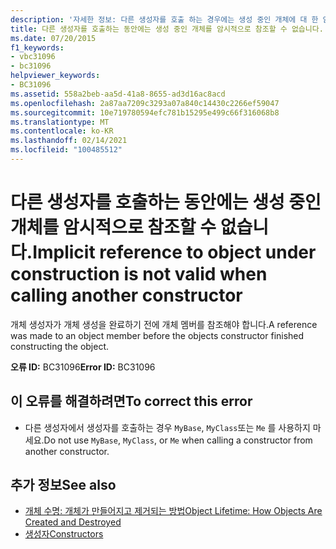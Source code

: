 ```yaml
---
description: '자세한 정보: 다른 생성자를 호출 하는 경우에는 생성 중인 개체에 대 한 암시적 참조를 사용할 수 없습니다.'
title: 다른 생성자를 호출하는 동안에는 생성 중인 개체를 암시적으로 참조할 수 없습니다.
ms.date: 07/20/2015
f1_keywords:
- vbc31096
- bc31096
helpviewer_keywords:
- BC31096
ms.assetid: 558a2beb-aa5d-41a8-8655-ad3d16ac8acd
ms.openlocfilehash: 2a87aa7209c3293a07a840c14430c2266ef59047
ms.sourcegitcommit: 10e719780594efc781b15295e499c66f316068b8
ms.translationtype: MT
ms.contentlocale: ko-KR
ms.lasthandoff: 02/14/2021
ms.locfileid: "100485512"
---
```

# <a name="implicit-reference-to-object-under-construction-is-not-valid-when-calling-another-constructor"></a><span data-ttu-id="e7fa8-103">다른 생성자를 호출하는 동안에는 생성 중인 개체를 암시적으로 참조할 수 없습니다.</span><span class="sxs-lookup"><span data-stu-id="e7fa8-103">Implicit reference to object under construction is not valid when calling another constructor</span></span>

<span data-ttu-id="e7fa8-104">개체 생성자가 개체 생성을 완료하기 전에 개체 멤버를 참조해야 합니다.</span><span class="sxs-lookup"><span data-stu-id="e7fa8-104">A reference was made to an object member before the objects constructor finished constructing the object.</span></span>  
  
 <span data-ttu-id="e7fa8-105">**오류 ID:** BC31096</span><span class="sxs-lookup"><span data-stu-id="e7fa8-105">**Error ID:** BC31096</span></span>  
  
## <a name="to-correct-this-error"></a><span data-ttu-id="e7fa8-106">이 오류를 해결하려면</span><span class="sxs-lookup"><span data-stu-id="e7fa8-106">To correct this error</span></span>  
  
- <span data-ttu-id="e7fa8-107">다른 생성자에서 생성자를 호출하는 경우 `MyBase`, `MyClass`또는 `Me` 를 사용하지 마세요.</span><span class="sxs-lookup"><span data-stu-id="e7fa8-107">Do not use `MyBase`, `MyClass`, or `Me` when calling a constructor from another constructor.</span></span>  
  
## <a name="see-also"></a><span data-ttu-id="e7fa8-108">추가 정보</span><span class="sxs-lookup"><span data-stu-id="e7fa8-108">See also</span></span>

- [<span data-ttu-id="e7fa8-109">개체 수명: 개체가 만들어지고 제거되는 방법</span><span class="sxs-lookup"><span data-stu-id="e7fa8-109">Object Lifetime: How Objects Are Created and Destroyed</span></span>](../programming-guide/language-features/objects-and-classes/object-lifetime-how-objects-are-created-and-destroyed.md)
- [<span data-ttu-id="e7fa8-110">생성자</span><span class="sxs-lookup"><span data-stu-id="e7fa8-110">Constructors</span></span>](../programming-guide/concepts/object-oriented-programming.md#constructors)

